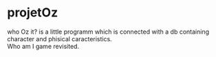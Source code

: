 # projetOz
who Oz it? is a little programm which is connected with a db containing character and phisical caracteristics.\
Who am I game revisited. 
